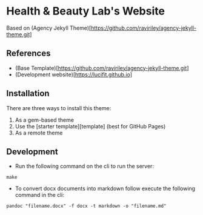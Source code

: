 # Health & Beauty Lab's Website
Based on (Agency Jekyll Theme)[https://github.com/raviriley/agency-jekyll-theme.git]

## References
- (Base Template)[https://github.com/raviriley/agency-jekyll-theme.git]
- (Development website)[https://lucifit.github.io]

## Installation

There are three ways to install this theme:

1. As a gem-based theme
2. Use the [starter template][template] (best for GitHub Pages)
3. As a remote theme

## Development
- Run the following command on the cli to run the server:
```
make
```
- To convert docx documents into markdown follow execute the following command in the cli:
```
pandoc "filename.docx" -f docx -t markdown -o "filename.md"
```

